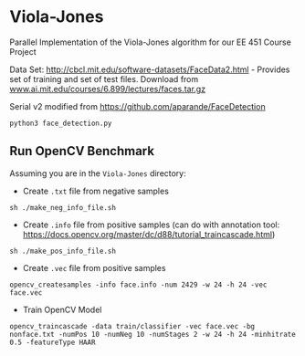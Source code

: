 # Viola-Jones
Parallel Implementation of the Viola-Jones algorithm for our EE 451 Course Project

Data Set: http://cbcl.mit.edu/software-datasets/FaceData2.html - Provides set of training and set of test files. Download from www.ai.mit.edu/courses/6.899/lectures/faces.tar.gz

Serial v2 modified from https://github.com/aparande/FaceDetection
```
python3 face_detection.py
```

## Run OpenCV Benchmark
Assuming you are in the `Viola-Jones` directory:
* Create `.txt` file from negative samples
```
sh ./make_neg_info_file.sh
```
* Create `.info` file from positive samples (can do with annotation tool: https://docs.opencv.org/master/dc/d88/tutorial_traincascade.html)
```
sh ./make_pos_info_file.sh
```
* Create `.vec` file from positive samples
```
opencv_createsamples -info face.info -num 2429 -w 24 -h 24 -vec face.vec
```
* Train OpenCV Model
```
opencv_traincascade -data train/classifier -vec face.vec -bg nonface.txt -numPos 10 -numNeg 10 -numStages 2 -w 24 -h 24 -minhitrate 0.5 -featureType HAAR
```